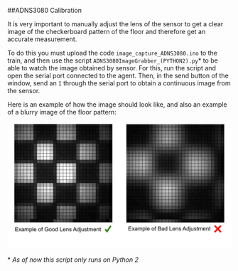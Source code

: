 ##ADNS3080 Calibration

It is very important to manually adjust the lens of the sensor to get a clear image of the checkerboard pattern of the floor and therefore get an accurate measurement.

To do this you must upload the code `image_capture_ADNS3080.ino` to the train, and then use the script `ADNS3080ImageGrabber_(PYTHON2).py`* to be able to watch the image obtained by sensor. For this, run the script and open the serial port connected to the agent. Then, in the send button of the window, send an `I` through the serial port to obtain a continuous image from the sensor.

Here is an example of how the image should look like, and also an example of a blurry image of the floor pattern:

![Example of Calibration](example.png)

\* *As of now this script only runs on Python 2*